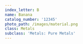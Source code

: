```yaml
---
index_letter: B
name: Banana
catalog_number: '12345'
photo_path: /images/material.png
class: Metals
subclass: 'Metals: Pure Metals'
---
```


